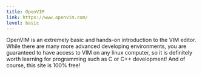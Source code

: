 ```yaml
---
title: OpenVIM
link: https://www.openvim.com/
level: basic
---
```

OpenVIM is an extremely basic and hands-on introduction to the VIM editor. While there are many more advanced developing environments, you are guaranteed to have access to VIM on any linux computer, so it is definitely worth learning for programming such as C or C++ development! And of course, this site is 100% free!
